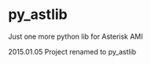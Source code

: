 py_astlib
=========

Just one more python lib for Asterisk AMI

2015.01.05 Project renamed to py_astlib
